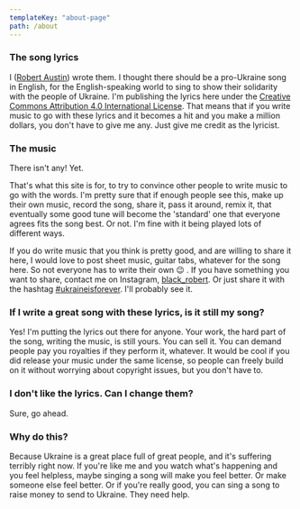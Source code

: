 ```yaml
---
templateKey: "about-page"
path: /about
---
```


### The song lyrics

I ([Robert Austin](https://robert.grumbly.games)) wrote them. I thought there should be a pro-Ukraine song in English, for the English-speaking world to sing to show their solidarity with the people of Ukraine. I'm publishing the lyrics here under the [Creative Commons Attribution 4.0 International License](http://creativecommons.org/licenses/by/4.0/). That means that if you write music to go with these lyrics and it becomes a hit and you make a million dollars, you don't have to give me any. Just give me credit as the lyricist.

### The music

There isn't any! Yet.

That's what this site is for, to try to convince other people to write music to go with the words. I'm pretty sure that if enough people see this, make up their own music, record the song, share it, pass it around, remix it, that eventually some good tune will become the 'standard' one that everyone agrees fits the song best. Or not. I'm fine with it being played lots of different ways.

If you do write music that you think is pretty good, and are willing to share it here, I would love to post sheet music, guitar tabs, whatever for the song here. So not everyone has to write their own 😉 . If you have something you want to share, contact me on Instagram, [black_robert](https://www.instagram.com/black_robert/). Or just share it with the hashtag [#ukraineisforever](https://www.instagram.com/explore/tags/ukraineisforever/). I'll probably see it.

### If I write a great song with these lyrics, is it still my song?

Yes! I'm putting the lyrics out there for anyone. Your work, the hard part of the song, writing the music, is still yours. You can sell it. You can demand people pay you royalties if they perform it, whatever. It would be cool if you did release your music under the same license, so people can freely build on it without worrying about copyright issues, but you don't have to.

### I don't like the lyrics. Can I change them?

Sure, go ahead.

### Why do this?

Because Ukraine is a great place full of great people, and it's suffering terribly right now. If you're like me and you watch what's happening and you feel helpless, maybe singing a song will make you feel better. Or make someone else feel better. Or if you're really good, you can sing a song to raise money to send to Ukraine. They need help.
